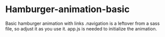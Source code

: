 # Hamburger-animation-basic
Basic hamburger animation with links
.navigation is a leftover from a sass file, so adjust it as you use it. 
app.js is needed to initialize the animation.
